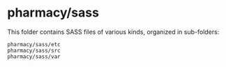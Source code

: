 # pharmacy/sass

This folder contains SASS files of various kinds, organized in sub-folders:

    pharmacy/sass/etc
    pharmacy/sass/src
    pharmacy/sass/var
